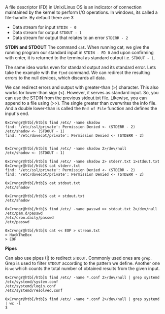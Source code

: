 A file descriptor (FD) in Unix/Linux OS is an indicator of connection maintained by the kernel to perform I/O operations. In windows, its called a file-handle. By default there are 3

- Data stream for input `STDIN - 0`
- Data stream for output `STDOUT - 1`
- Data stream for output that relates to an error `STDERR - 2`

**STDIN and STDOUT**
The command `cat`. When running cat, we give the running program our standard input in `STDIN - FD 0` and upon confirming with enter, it is returned to the terminal as standard output i.e. `STDOUT - 1`.

The same idea works even for standard output and its standard error. Lets take the example with the `find` command. We can redirect the resulting errors to the null devices, which discards all data.

We can redirect errors and output with greater-than (>) character. This also works for lower-than sign (<). However, it serves as standard input. So, you can use the STDIN from the previous stdout.txt file. Likewise, you can append to a file using (>>). The single greater than overwrites the info file.  And a double lower-than is called the `End of File` function and defines the input's end. 

```shell
0xCrvngr@htb[/htb]$ find /etc/ -name shadow
find: '/etc/ssl/private': Permission Denied <- (STDERR - 2)
/etc/shadow <- (STDOUT - 1)
find: '/etc/dovecot/private': Permission Denied <- (STDERR - 2)


0xCrvngr@htb[/htb]$ find /etc/ -name shadow 2>/dev/null
/etc/shadow <- (STDOUT - 1)

0xCrvngr@htb[/htb]$ find /etc/ -name shadow 2> stderr.txt 1>stdout.txt
0xCrvngr@htb[/htb]$ cat stderr.txt
find: '/etc/ssl/private': Permission Denied <- (STDERR - 2)
find: '/etc/dovecot/private': Permission Denied <- (STDERR - 2)

0xCrvngr@htb[/htb]$ cat stdout.txt
/etc/shadow

0xCrvngr@htb[/htb]$ cat < stdout.txt
/etc/shadow

0xCrvngr@htb[/htb]$ find /etc/ -name passwd >> stdout.txt 2>/dev/null
/etc/pam.d/passwd
/etc/cron.daily/passwd
/etc/passwd

0xCrvngr@htb[/htb]$ cat << EOF > stream.txt
> HackTheBox
> EOF
```


**Pipes**

Can also use pipes (|) to redirect `STDOUT`. Commonly used ones are `grep`. Grep is used to filter `STDOUT` according to the pattern we define. Another one is `wc` which counts the total number of obtained results from the given input. 

```shell
0xCrvngr@htb[/htb]$ find /etc/ -name *.conf 2>/dev/null | grep systemd
/etc/systemd/system.conf
/etc/systemd/login.conf
/etc/systemd/resolved.conf

0xCrvngr@htb[/htb]$ find /etc/ -name *.conf 2>/dev/null | grep systemd | wc -l
3
```

